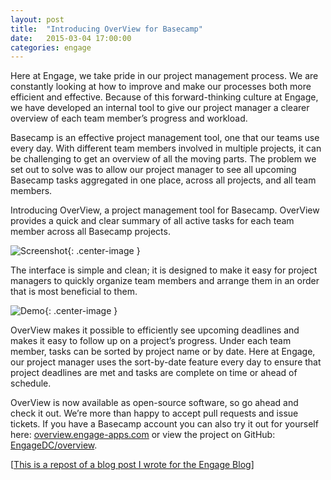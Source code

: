 ```yaml
---
layout: post
title:  "Introducing OverView for Basecamp"
date:   2015-03-04 17:00:00
categories: engage
---
```


Here at Engage, we take pride in our project management process. We are constantly looking at how to improve and make our processes both more efficient and effective. Because of this forward-thinking culture at Engage, we have developed an internal tool to give our project manager a clearer overview of each team member’s progress and workload.

Basecamp is an effective project management tool, one that our teams use every day. With different team members involved in multiple projects, it can be challenging to get an overview of all the moving parts. The problem we set out to solve was to allow our project manager to see all upcoming Basecamp tasks aggregated in one place, across all projects, and all team members.

Introducing OverView, a project management tool for Basecamp. OverView provides a quick and clear summary of all active tasks for each team member across all Basecamp projects.

![Screenshot]({{site.url}}/assets/overview_screenshot.png){: .center-image }

The interface is simple and clean; it is designed to make it easy for project managers to quickly organize team members and arrange them in an order that is most beneficial to them.

![Demo]({{site.url}}/assets/overview_demo.gif){: .center-image }

OverView makes it possible to efficiently see upcoming deadlines and makes it easy to follow up on a project’s progress. Under each team member, tasks can be sorted by project name or by date. Here at Engage, our project manager uses the sort-by-date feature every day to ensure that project deadlines are met and tasks are complete on time or ahead of schedule.

OverView is now available as open-source software, so go ahead and check it out. We’re more than happy to accept pull requests and issue tickets. If you have a Basecamp account you can also try it out for yourself here: [overview.engage-apps.com](http://overview.engage-apps.com/) or view the project on GitHub: [EngageDC/overview](https://github.com/EngageDC/overview).

[[This is a repost of a blog post I wrote for the Engage Blog](http://enga.ge/development/introducing-overview-for-basecamp/)]
